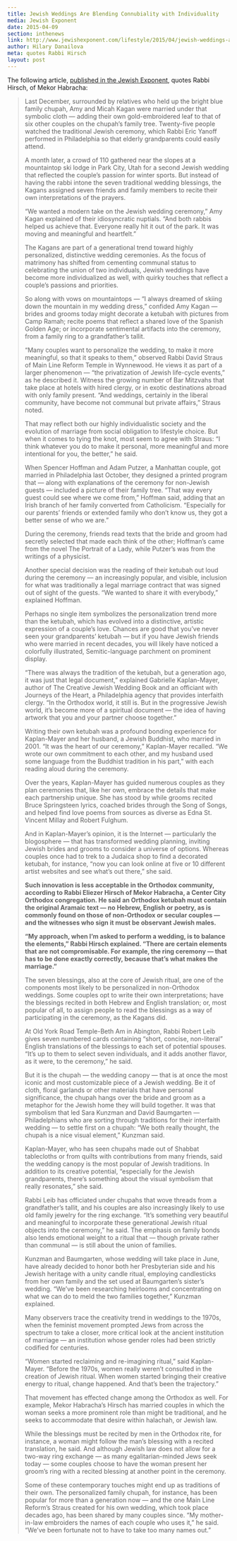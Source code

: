 ```yaml
---
title: Jewish Weddings Are Blending Connubiality with Individuality
media: Jewish Exponent
date: 2015-04-09
section: inthenews
link: http://www.jewishexponent.com/lifestyle/2015/04/jewish-weddings-are-blending-connubiality-with-individuality
author: Hilary Danailova
meta: quotes Rabbi Hirsch
layout: post
---
```


The following article, [published in the Jewish Exponent](http://www.jewishexponent.com/lifestyle/2015/04/jewish-weddings-are-blending-connubiality-with-individuality), quotes Rabbi Hirsch, of Mekor Habracha:

>Last December, surrounded by relatives who held up the bright blue family chupah, Amy and Micah Kagan were married under that symbolic cloth — adding their own gold-embroidered leaf to that of six other couples on the chupah’s family tree. Twenty-five people watched the traditional Jewish ceremony, which Rabbi Eric Yanoff performed in Philadelphia so that elderly grandparents could easily attend.
>
>A month later, a crowd of 110 gathered near the slopes at a mountaintop ski lodge in Park City, Utah for a second Jewish wedding that reflected the couple’s passion for winter sports. But instead of having the rabbi intone the seven traditional wedding blessings, the Kagans assigned seven friends and family members to recite their own interpretations of the prayers.
>
>“We wanted a modern take on the Jewish wedding ceremony,” Amy Kagan explained of their idiosyncratic nuptials. “And both rabbis helped us achieve that. Everyone really hit it out of the park. It was moving and meaningful and heartfelt.”
>
>The Kagans are part of a generational trend toward highly personalized, distinctive wedding ceremonies. As the focus of matrimony has shifted from cementing communal status to celebrating the union of two individuals, Jewish weddings have become more individualized as well, with quirky touches that reflect a couple’s passions and priorities.
>
>So along with vows on mountaintops — “I always dreamed of skiing down the mountain in my wedding dress,” confided Amy Kagan — brides and grooms today might decorate a ketubah with pictures from Camp Ramah; recite poems that reflect a shared love of the Spanish Golden Age; or incorporate sentimental artifacts into the ceremony, from a family ring to a grandfather’s tallit.
>
>“Many couples want to personalize the wedding, to make it more meaningful, so that it speaks to them,” observed Rabbi David Straus of Main Line Reform Temple in Wynnewood. He views it as part of a larger phenomenon — “the privatization of Jewish life-cycle events,” as he described it. Witness the growing number of Bar Mitzvahs that take place at hotels with hired clergy, or in exotic destinations abroad with only family present. “And weddings, certainly in the liberal community, have become not communal but private affairs,” Straus noted. 
>
>That may reflect both our highly individualistic society and the evolution of marriage from social obligation to lifestyle choice. But when it comes to tying the knot, most seem to agree with Straus: “I think whatever you do to make it personal, more meaningful and more intentional for you, the better,” he said.
>
>When Spencer Hoffman and Adam Putzer, a Manhattan couple, got married in Philadelphia last October, they designed a printed program that — along with explanations of the ceremony for non-Jewish guests — included a picture of their family tree. “That way every guest could see where we come from,” Hoffman said, adding that an Irish branch of her family converted from Catholicism. “Especially for our parents’ friends or extended family who don’t know us, they got a better sense of who we are.”
>
>During the ceremony, friends read texts that the bride and groom had secretly selected that made each think of the other; Hoffman’s came from the novel The Portrait of a Lady, while Putzer’s was from the writings of a physicist.
>
>Another special decision was the reading of their ketubah out loud during the ceremony — an increasingly popular, and visible, inclusion for what was traditionally a legal marriage contract that was signed out of sight of the guests. “We wanted to share it with everybody,” explained Hoffman.
>
>Perhaps no single item symbolizes the personalization trend more than the ketubah, which has evolved into a distinctive, artistic expression of a couple’s love. Chances are good that you’ve never seen your grandparents’ ketubah — but if you have Jewish friends who were married in recent decades, you will likely have noticed a colorfully illustrated, Semitic-language parchment on prominent display.
>
>“There was always the tradition of the ketubah, but a generation ago, it was just that legal document,” explained Gabrielle Kaplan-Mayer, author of The Creative Jewish Wedding Book and an officiant with Journeys of the Heart, a Philadelphia agency that provides interfaith clergy. “In the Orthodox world, it still is. But in the progressive Jewish world, it’s become more of a spiritual document — the idea of having artwork that you and your partner choose together.”
>
>Writing their own ketubah was a profound bonding experience for Kaplan-Mayer and her husband, a Jewish Buddhist, who married in 2001. “It was the heart of our ceremony,” Kaplan-Mayer recalled. “We wrote our own commitment to each other, and my husband used some language from the Buddhist tradition in his part,” with each reading aloud during the ceremony.
>
>Over the years, Kaplan-Mayer has guided numerous couples as they plan ceremonies that, like her own, embrace the details that make each partnership unique. She has stood by while grooms recited Bruce Springsteen lyrics, coached brides through the Song of Songs, and helped find love poems from sources as diverse as Edna St. Vincent Millay and Robert Fulghum.
>
>And in Kaplan-Mayer’s opinion, it is the Internet — particularly the blogosphere — that has transformed wedding planning, inviting Jewish brides and grooms to consider a universe of options. Whereas couples once had to trek to a Judaica shop to find a decorated ketubah, for instance, “now you can look online at five or 10 different artist websites and see what’s out there,” she said.
>
>**Such innovation is less acceptable in the Orthodox community, according to Rabbi Eliezer Hirsch of Mekor Habracha, a Center City Orthodox congregation. He said an Orthodox ketubah must contain the original Aramaic text — no Hebrew, English or poetry, as is commonly found on those of non-Orthodox or secular couples — and the witnesses who sign it must be observant Jewish males.**
>
>**“My approach, when I’m asked to perform a wedding, is to balance the elements,” Rabbi Hirsch explained. “There are certain elements that are not compromisable. For example, the ring ceremony — that has to be done exactly correctly, because that’s what makes the marriage.”**
>
>The seven blessings, also at the core of Jewish ritual, are one of the components most likely to be personalized in non-Orthodox weddings. Some couples opt to write their own interpretations; have the blessings recited in both Hebrew and English translation; or, most popular of all, to assign people to read the blessings as a way of participating in the ceremony, as the Kagans did.
>
>At Old York Road Temple-Beth Am in Abington, Rabbi Robert Leib gives seven numbered cards containing “short, concise, non-literal” English translations of the blessings to each set of potential spouses. “It’s up to them to select seven individuals, and it adds another flavor, as it were, to the ceremony,” he said.
>
>But it is the chupah — the wedding canopy — that is at once the most iconic and most customizable piece of a Jewish wedding. Be it of cloth, floral garlands or other materials that have personal significance, the chupah hangs over the bride and groom as a metaphor for the Jewish home they will build together. It was that symbolism that led Sara Kunzman and David Baumgarten — Philadelphians who are sorting through traditions for their interfaith wedding — to settle first on a chupah: “We both really thought, the chupah is a nice visual element,” Kunzman said.
>
>Kaplan-Mayer, who has seen chupahs made out of Shabbat tablecloths or from quilts with contributions from many friends, said the wedding canopy is the most popular of Jewish traditions. In addition to its creative potential, “especially for the Jewish grandparents, there’s something about the visual symbolism that really resonates,” she said.
>
>Rabbi Leib has officiated under chupahs that wove threads from a grandfather’s tallit, and his couples are also increasingly likely to use old family jewelry for the ring exchange. “It’s something very beautiful and meaningful to incorporate these generational Jewish ritual objects into the ceremony,” he said. The emphasis on family bonds also lends emotional weight to a ritual that — though private rather than communal — is still about the union of families.
>
>Kunzman and Baumgarten, whose wedding will take place in June, have already decided to honor both her Presbyterian side and his Jewish heritage with a unity candle ritual, employing candlesticks from her own family and the set used at Baumgarten’s sister’s wedding. “We’ve been researching heirlooms and concentrating on what we can do to meld the two families together,” Kunzman explained.
>
>Many observers trace the creativity trend in weddings to the 1970s, when the feminist movement prompted Jews from across the spectrum to take a closer, more critical look at the ancient institution of marriage — an institution whose gender roles had been strictly codified for centuries.
>
>“Women started reclaiming and re-imagining ritual,” said Kaplan-Mayer. “Before the 1970s, women really weren’t consulted in the creation of Jewish ritual. When women started bringing their creative energy to ritual, change happened. And that’s been the trajectory.”
>
>That movement has effected change among the Orthodox as well. For example, Mekor Habracha’s Hirsch has married couples in which the woman seeks a more prominent role than might be traditional, and he seeks to accommodate that desire within halachah, or Jewish law.
>
>While the blessings must be recited by men in the Orthodox rite, for instance, a woman might follow the man’s blessing with a recited translation, he said. And although Jewish law does not allow for a two-way ring exchange — as many egalitarian-minded Jews seek today — some couples choose to have the woman present her groom’s ring with a recited blessing at another point in the ceremony.
>
>Some of these contemporary touches might end up as traditions of their own. The personalized family chupah, for instance, has been popular for more than a generation now — and the one Main Line Reform’s Straus created for his own wedding, which took place decades ago, has been shared by many couples since. “My mother-in-law embroiders the names of each couple who uses it,” he said. “We’ve been fortunate not to have to take too many names out.”